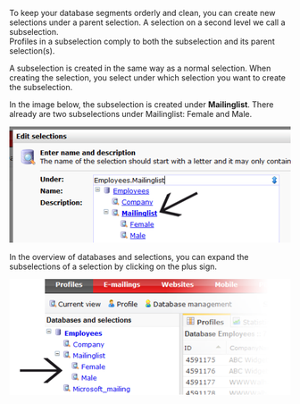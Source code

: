 To keep your database segments orderly and clean, you can create new
selections under a parent selection. A selection on a second level we
call a subselection. \
Profiles in a subselection comply to both the subselection and its
parent selection(s).

A subselection is created in the same way as a normal selection. When
creating the selection, you select under which selection you want to
create the subselection.

In the image below, the subselection is created under **Mailinglist**.
There already are two subselections under Mailinglist: Female and Male.

![](images/selections-create-subselection.png)

In the overview of databases and selections, you can expand the
subselections of a selection by clicking on the plus sign.

![](images/selections-subselection-overview.png)
